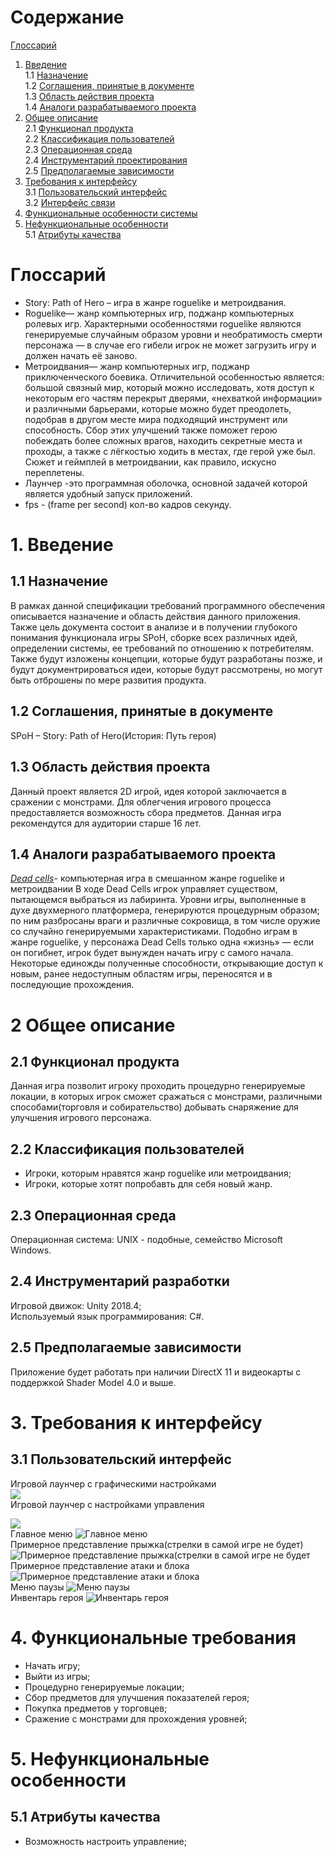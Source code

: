 # Содержание
[Глоссарий](#Глоссарий)  
1. [Введение](#1Введение)  
1.1 [Назначение](#11-Назначение)  
1.2 [Соглашения, принятые в документе](#12-Соглашения-принятые-в-документе)  
1.3 [Область действия проекта](#13-Область-действия-проекта)  
1.4 [Аналоги разрабатываемого проекта](#14-Аналоги-разрабатываемого-проекта)  
2. [Общее описание](#2-Общее-описание)  
2.1 [Функционал продукта](#22-Функционал-продукта)  
2.2 [Классификация пользователей](#23-Классификация-пользователей)  
2.3 [Операционная среда](#24-Операционная-среда)  
2.4 [Инструментарий проектирования](#25-Инструментарий-проектирования)  
2.5 [Предполагаемые зависимости](#26-Предполагаемые-зависимости)  
3. [Требования к интерфейсу](#3-Требования-к-интерфейсу)  
3.1 [Пользовательский интерфейс](#31-Пользовательский-интерфейс)  
3.2 [Интерфейс связи](#33-Интерфейс-связи)  
4. [Функциональные особенности системы](#4-Функциональные-особенности-системы)  
5. [Нефункциональные особенности](#5-Нефункциональные-особенности)  
5.1 [Атрибуты качества](#52-Атрибуты-качества)  
# Глоссарий 
- Story: Path of Hero – игра в жанре roguelike и метроидвания.  
- Roguelike— жанр компьютерных игр, поджанр компьютерных ролевых игр. Характерными особенностями roguelike являются генерируемые случайным образом уровни и необратимость смерти персонажа — в случае его гибели игрок не может загрузить игру и должен начать её заново. 
 - Метроидвания— жанр компьютерных игр, поджанр приключенческого боевика. Отличительной особенностью является: большой связный мир, который можно исследовать, хотя доступ к некоторым его частям перекрыт дверями, «нехваткой информации» и различными барьерами, которые можно будет преодолеть, подобрав в другом месте мира подходящий инструмент или способность. Сбор этих улучшений также поможет герою побеждать более сложных врагов, находить секретные места и проходы, а также с лёгкостью ходить в местах, где герой уже был. Сюжет и геймплей в метроидвании, как правило, искусно переплетены.  
 - Лаунчер -это программная оболочка, основной задачей которой является удобный запуск приложений.
 - fps - (frame per second) кол-во кадров секунду.
# 1. Введение
## 1.1 Назначение 
В рамках данной спецификации требований программного обеспечения описывается назначение и область действия данного приложения. Также цель документа состоит в анализе и в получении глубокого понимания функционала игры SPoH, сборке всех различных идей, определении системы, ее требований по отношению к потребителям. Также будут изложены концепции, которые будут разработаны позже, и будут документрироваться идеи, которые будут рассмотрены, но могут быть отброшены по мере развития продукта.
## 1.2 Соглашения, принятые в документе
SPoH – Story: Path of Hero(История: Путь героя)
## 1.3 Область действия проекта
Данный проект является 2D игрой, идея которой заключается в сражении с монстрами. Для облегчения игрового процесса предоставляется возможность сбора предметов. Данная игра рекомендутся для аудитории старше 16 лет.
## 1.4 Аналоги разрабатываемого проекта
*[Dead cells](https://store.steampowered.com/app/588650/Dead_Cells/)*- компьютерная игра в смешанном жанре roguelike и метроидвании В ходе Dead Cells игрок управляет существом, пытающемся выбраться из лабиринта. Уровни игры, выполненные в духе двухмерного платформера, генерируются процедурным образом; по ним разбросаны враги и различные сокровища, в том числе оружие со случайно генерируемыми характеристиками. Подобно играм в жанре roguelike, у персонажа Dead Cells только одна «жизнь» — если он погибнет, игрок будет вынужден начать игру с самого начала. Некоторые единожды полученные способности, открывающие доступ к новым, ранее недоступным областям игры, переносятся и в последующие прохождения.
# 2 Общее описание
## 2.1 Функционал продукта  
Данная игра позволит игроку проходить процедурно генерируемые локации, в которых игрок сможет сражаться с монстрами, различными способами(торговля и собирательство) добывать снаряжение для улучшения игрового персонажа.
## 2.2 Классификация пользователей 
 - Игроки, которым нравятся жанр roguelike или метроидвания;
 - Игроки, которые хотят попробавть для себя новый жанр.
## 2.3 Операционная среда
Операционная система: UNIX - подобные, семейство Microsoft Windows.
## 2.4 Инструментарий разработки
Игровой движок: Unity 2018.4;  
Используемый язык программирования: C#.
## 2.5 Предполагаемые зависимости 
Приложение будет работать при наличии DirectX 11 и видеокарты с поддержкой Shader Model 4.0 и выше.  
# 3. Требования к интерфейсу

## 3.1 Пользовательский интерфейс  
Игровой лаунчер с графическими настройками  
![](https://github.com/KabarykhaVictor750504/ProjectX/blob/master/Mackup/GameLaucher(Graphics).png)  
Игровой лаунчер с настройками управления 

![](https://github.com/KabarykhaVictor750504/ProjectX/blob/master/Mackup/GameLaucher(Input).png)  
Главное меню  ![Главное меню](https://github.com/KabarykhaVictor750504/ProjectX/blob/master/Mackup/MainMenu.png)  
Примерное представление прыжка(стрелки в самой игре не будет)  ![Примерное представление прыжка(стрелки в самой игре не будет](https://github.com/KabarykhaVictor750504/ProjectX/blob/master/Mackup/JumpAndWalk.png)  
Примерное представление атаки и блока  ![Примерное представление атаки и блока](https://github.com/KabarykhaVictor750504/ProjectX/blob/master/Mackup/BlockAndAtack.png)  
Меню паузы  ![Меню паузы](https://github.com/KabarykhaVictor750504/ProjectX/blob/master/Mackup/GameMenu.png)  
Инвентарь героя  ![Инвентарь героя](https://github.com/KabarykhaVictor750504/ProjectX/blob/master/Mackup/Inventory.png)  
# 4. Функциональные требования 
 - Начать игру;
 - Выйти из игры;
 - Процедурно генерируемые локации;
 - Сбор предметов для улучшения показателей героя;
 - Покупка предметов у торговцев;
 - Сражение с монстрами для прохождения уровней;   
# 5. Нефункциональные особенности  
## 5.1 Атрибуты качества  
 - Возможность настроить управление;   
  


